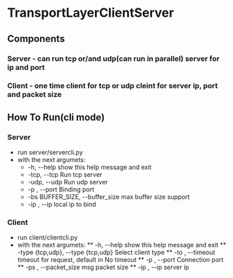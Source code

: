# TransportLayerClientServer
## Components
### Server - can run tcp or/and udp(can run in parallel) server for ip and port
### Client - one time client for tcp or udp cleint for server ip, port and packet size

## How To Run(cli mode)
### Server
* run server/servercli.py
* with the next argumets:
  *   -h, --help            show this help message and exit
  *   -tcp, --tcp           Run tcp server
  *   -udp, --udp           Run udp server
  *   -p , --port   Binding port
  *   -bs BUFFER_SIZE, --buffer_size  max buffer size support
  *   -ip , --ip       local ip to bind

### Client
* run client/clientcli.py
* with the next argumets:
**    -h, --help            show this help message and exit
**    -type {tcp,udp}, --type {tcp,udp} Select client type
**    -to , --timeout timeout for request, default in No timeout
**    -p , --port  Connection port
**    -ps , --packet_size   msg packet size
**    -ip , --ip server ip
